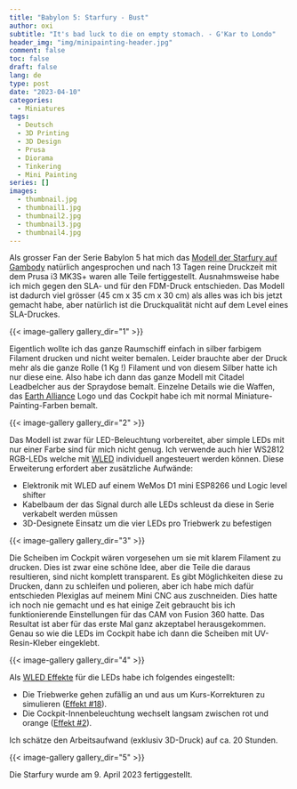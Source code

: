```yaml
---
title: "Babylon 5: Starfury - Bust"
author: oxi
subtitle: "It's bad luck to die on empty stomach. - G'Kar to Londo"
header_img: "img/minipainting-header.jpg"
comment: false
toc: false
draft: false
lang: de
type: post
date: "2023-04-10"
categories:
  - Miniatures
tags:
  - Deutsch
  - 3D Printing
  - 3D Design
  - Prusa
  - Diorama
  - Tinkering
  - Mini Painting
series: []
images:
  - thumbnail.jpg
  - thumbnail1.jpg
  - thumbnail2.jpg
  - thumbnail3.jpg
  - thumbnail4.jpg
---
```

Als grosser Fan der Serie Babylon 5 hat mich das [Modell der Starfury auf Gambody](http://gambody.com/3d-models/starfury) natürlich angesprochen und nach 13 Tagen reine Druckzeit mit dem Prusa i3 MK3S+ waren alle Teile fertiggestellt. Ausnahmsweise habe ich mich gegen den SLA- und für den FDM-Druck entschieden. Das Modell ist dadurch viel grösser (45 cm x 35 cm x 30 cm) als alles was ich bis jetzt gemacht habe, aber natürlich ist die Druckqualität nicht auf dem Level eines SLA-Druckes.

{{< image-gallery gallery_dir="1" >}}

Eigentlich wollte ich das ganze Raumschiff einfach in silber farbigem Filament drucken und nicht weiter bemalen. Leider brauchte aber der Druck mehr als die ganze Rolle (1 Kg !) Filament und von diesem Silber hatte ich nur diese eine. Also habe ich dann das ganze Modell mit Citadel Leadbelcher aus der Spraydose bemalt. Einzelne Details wie die Waffen, das [Earth Alliance](https://babylon5.fandom.com/wiki/Earth_Alliance) Logo und das Cockpit habe ich mit normal Miniature-Painting-Farben bemalt.

{{< image-gallery gallery_dir="2" >}}

Das Modell ist zwar für LED-Beleuchtung vorbereitet, aber simple LEDs mit nur einer Farbe sind für mich nicht genug. Ich verwende auch hier WS2812 RGB-LEDs welche mit [WLED](https://kno.wled.ge) individuell angesteuert werden können. Diese Erweiterung erfordert aber zusätzliche Aufwände:
* Elektronik mit WLED auf einem WeMos D1 mini ESP8266 und Logic level shifter
* Kabelbaum der das Signal durch alle LEDs schleust da diese in Serie verkabelt werden müssen
* 3D-Designete Einsatz um die vier LEDs pro Triebwerk zu befestigen

{{< image-gallery gallery_dir="3" >}}

Die Scheiben im Cockpit wären vorgesehen um sie mit klarem Filament zu drucken. Dies ist zwar eine schöne Idee, aber die Teile die daraus resultieren, sind nicht komplett transparent. Es gibt Möglichkeiten diese zu Drucken, dann zu schleifen und polieren, aber ich habe mich dafür entschieden Plexiglas auf meinem Mini CNC aus zuschneiden. Dies hatte ich noch nie gemacht und es hat einige Zeit gebraucht bis ich funktionierende Einstellungen für das CAM von Fusion 360 hatte. Das Resultat ist aber für das erste Mal ganz akzeptabel herausgekommen. Genau so wie die LEDs im Cockpit habe ich dann die Scheiben mit UV-Resin-Kleber eingeklebt.

{{< image-gallery gallery_dir="4" >}}

Als [WLED Effekte](https://kno.wled.ge/features/effects/
) für die LEDs habe ich folgendes eingestellt:
* Die Triebwerke gehen zufällig an und aus um Kurs-Korrekturen zu simulieren ([Effekt #18](https://kno.wled.ge/features/effects/)).
* Die Cockpit-Innenbeleuchtung wechselt langsam zwischen rot und orange ([Effekt #2](https://kno.wled.ge/features/effects/)).

Ich schätze den Arbeitsaufwand (exklusiv 3D-Druck) auf ca. 20 Stunden.

{{< image-gallery gallery_dir="5" >}}

Die Starfury wurde am 9. April 2023 fertiggestellt.
